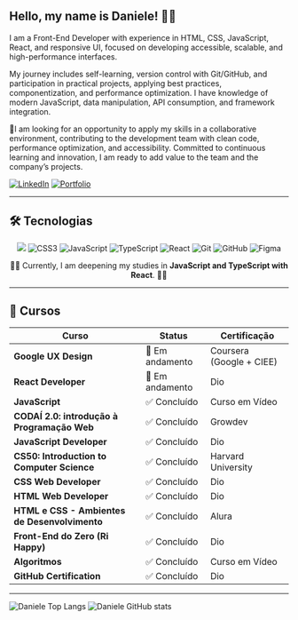 ## Hello, my name is Daniele! 👩‍💻
I am a Front-End Developer with experience in HTML, CSS, JavaScript, React, and responsive UI, focused on developing accessible, scalable, and high-performance interfaces.

My journey includes self-learning, version control with Git/GitHub, and participation in practical projects, applying best practices, componentization, and performance optimization. I have knowledge of modern JavaScript, data manipulation, API consumption, and framework integration.

🎯I am looking for an opportunity to apply my skills in a collaborative environment, contributing to the development team with clean code, performance optimization, and accessibility. Committed to continuous learning and innovation, I am ready to add value to the team and the company’s projects. 

[![LinkedIn](https://img.shields.io/badge/LinkedIn-0077B5?style=for-the-badge&logo=linkedin&logoColor=white)](https://www.linkedin.com/in/danieleksantos/)
[![Portfolio](https://img.shields.io/badge/Portfolio-FF5722?style=for-the-badge&logo=todoist&logoColor=white)](https://danieleksantos.github.io/)


-----

## 🛠️ Tecnologias

<p align="center">
  <img src="https://img.shields.io/badge/HTML5-E34F26?style=for-the-badge&logo=html5&logoColor=white" />
  <img src="https://img.shields.io/badge/CSS3-1572B6?style=for-the-badge&logo=css3&logoColor=white" alt="CSS3" />
  <img src="https://img.shields.io/badge/JavaScript-F7DF1E?style=for-the-badge&logo=javascript&logoColor=black" alt="JavaScript" />
  <img src="https://img.shields.io/badge/TypeScript-007ACC?style=for-the-badge&logo=typescript&logoColor=white" alt="TypeScript" />
  <img src="https://img.shields.io/badge/React-20232A?style=for-the-badge&logo=react&logoColor=61DAFB" alt="React" />
  <img src="https://img.shields.io/badge/GIT-E44C30?style=for-the-badge&logo=git&logoColor=white" alt="Git" />
  <img src="https://img.shields.io/badge/GitHub-100000?style=for-the-badge&logo=github&logoColor=white" alt="GitHub" />
  <img src="https://img.shields.io/badge/Figma-696969?style=for-the-badge&logo=figma&logoColor=figma" alt="Figma" />
</p>



<p align="center">🚀🚀 Currently, I am deepening my studies in <b>JavaScript and TypeScript with React</b>. 🚀🚀</p>



-----

## 📖 Cursos

| **Curso**                                     | **Status**       | **Certificação**        |
|-----------------------------------------------|------------------|-------------------------|
| **Google UX Design**                          | 🚀 Em andamento  | Coursera (Google + CIEE)|
| **React Developer**                           | 🚀 Em andamento  | Dio                     |
| **JavaScript**                                | ✅ Concluído     | Curso em Vídeo          |
| **CODAÍ 2.0: introdução à Programação Web**   | ✅ Concluído     | Growdev                 |
| **JavaScript Developer**                      | ✅ Concluído     | Dio                     |
| **CS50: Introduction to Computer Science**    | ✅ Concluído     | Harvard University      |
| **CSS Web Developer**                         | ✅ Concluído     | Dio                     |
| **HTML Web Developer**                        | ✅ Concluído     | Dio                     |
| **HTML e CSS - Ambientes de Desenvolvimento** | ✅ Concluído     | Alura                   |
| **Front-End do Zero (Ri Happy)**              | ✅ Concluído     | Dio                     |
| **Algoritmos**                                | ✅ Concluído     | Curso em Vídeo          |
| **GitHub Certification**                      | ✅ Concluído     | Dio                     |

-----

![Daniele Top Langs](https://github-readme-stats.vercel.app/api/top-langs/?username=danieleksantos&size_weight=0.5&count_weight=0.5&theme=dracula)
![Daniele GitHub stats](https://github-readme-stats.vercel.app/api?username=danieleksantos&show_icons=true&theme=dracula)

